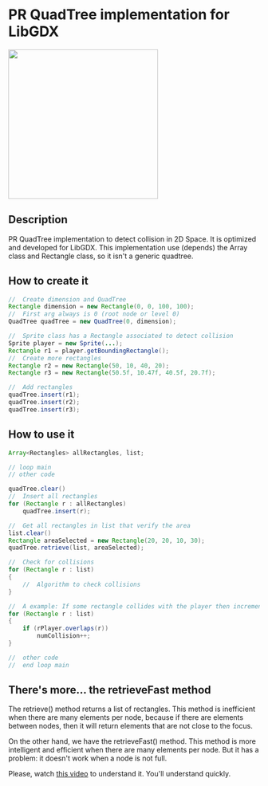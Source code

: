 # PR QuadTree implementation for LibGDX

<a href="url"><img src="https://upload.wikimedia.org/wikipedia/commons/8/8b/Point_quadtree.svg" height="300" width="300" ></a>


## Description
PR QuadTree implementation to detect collision in 2D Space. It is optimized and developed for LibGDX.
This implementation use (depends) the Array class and Rectangle class, so it isn't a generic quadtree.

## How to create it

```java
//	Create dimension and QuadTree
Rectangle dimension = new Rectangle(0, 0, 100, 100);
//	First arg always is 0 (root node or level 0)
QuadTree quadTree = new QuadTree(0, dimension);

//	Sprite class has a Rectangle associated to detect collision
Sprite player = new Sprite(...);
Rectangle r1 = player.getBoundingRectangle();
//	Create more rectangles
Rectangle r2 = new Rectangle(50, 10, 40, 20);
Rectangle r3 = new Rectangle(50.5f, 10.47f, 40.5f, 20.7f);

//	Add rectangles
quadTree.insert(r1);
quadTree.insert(r2);
quadTree.insert(r3);
```

## How to use it

```java
Array<Rectangles> allRectangles, list;

// loop main
// other code

quadTree.clear()
//	Insert all rectangles
for (Rectangle r : allRectangles)
	quadTree.insert(r);

//	Get all rectangles in list that verify the area
list.clear()
Rectangle areaSelected = new Rectangle(20, 20, 10, 30);
quadTree.retrieve(list, areaSelected);

//	Check for collisions
for (Rectangle r : list)
{
	//	Algorithm to check collisions
}

//	A example: If some rectangle collides with the player then increment counter
for (Rectangle r : list)
{
	if (rPlayer.overlaps(r))
		numCollision++;
}

//	other code
//	end loop main

```

## There's more... the retrieveFast method

The retrieve() method returns a list of rectangles. This method is inefficient when there are many elements per node, because if there are elements between nodes, then it will return elements that are not close to the focus.

On the other hand, we have the retrieveFast() method. This method is more intelligent and efficient when there are many elements per node. But it has a problem: it doesn't work when a node is not full.

Please, watch <a href="https://www.youtube.com/watch?v=HtKyIH1ngGs" target="_blank">this video</a> to understand it. You'll understand quickly.
